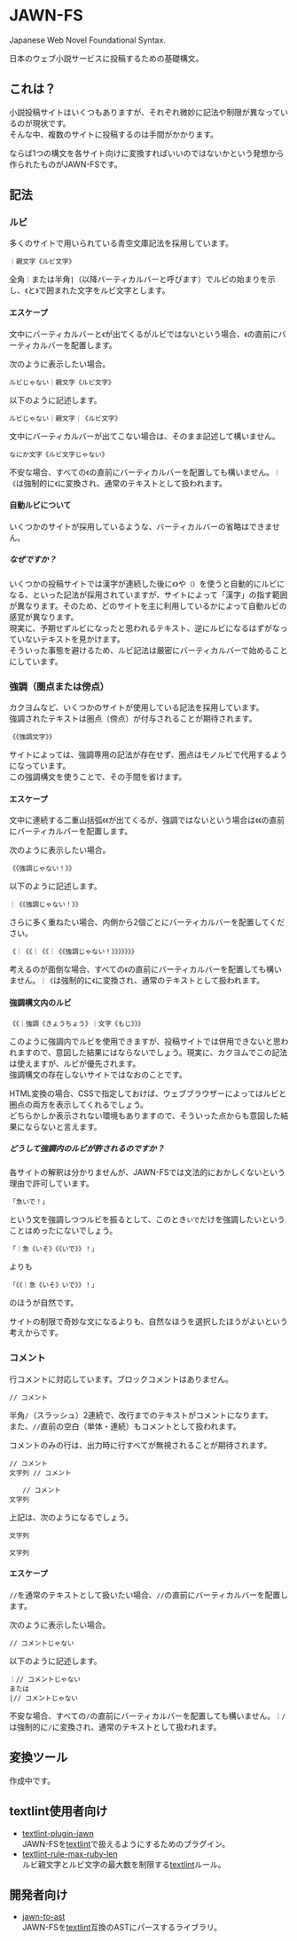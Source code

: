 # JAWN-FS

Japanese Web Novel Foundational Syntax.

日本のウェブ小説サービスに投稿するための基礎構文。

## これは？

小説投稿サイトはいくつもありますが、それぞれ微妙に記法や制限が異なっているのが現状です。  
そんな中、複数のサイトに投稿するのは手間がかかります。

ならば1つの構文を各サイト向けに変換すればいいのではないかという発想から作られたものがJAWN-FSです。

## 記法

### ルビ

多くのサイトで用いられている青空文庫記法を採用しています。

```text
｜親文字《ルビ文字》
```

全角`｜`または半角`|`（以降バーティカルバーと呼びます）でルビの始まりを示し、`《`と`》`で囲まれた文字をルビ文字とします。

#### エスケープ

文中にバーティカルバーと`《`が出てくるがルビではないという場合、`《`の直前にバーティカルバーを配置します。

次のように表示したい場合。

```text
ルビじゃない｜親文字《ルビ文字》
```

以下のように記述します。

```text
ルビじゃない｜親文字｜《ルビ文字》
```

文中にバーティカルバーが出てこない場合は、そのまま記述して構いません。

```text
なにか文字《ルビ文字じゃない》
```

不安な場合、すべての`《`の直前にバーティカルバーを配置しても構いません。`｜《`は強制的に`《`に変換され、通常のテキストとして扱われます。

#### 自動ルビについて

いくつかのサイトが採用しているような、バーティカルバーの省略はできません。

##### なぜですか？

いくつかの投稿サイトでは漢字が連続した後に`《》`や`（）`を使うと自動的にルビになる、といった記法が採用されていますが、サイトによって「漢字」の指す範囲が異なります。そのため、どのサイトを主に利用しているかによって自動ルビの感覚が異なります。  
現実に、予期せずルビになったと思われるテキスト、逆にルビになるはずがなっていないテキストを見かけます。  
そういった事態を避けるため、ルビ記法は厳密にバーティカルバーで始めることにしています。

### 強調（圏点または傍点）

カクヨムなど、いくつかのサイトが使用している記法を採用しています。  
強調されたテキストは圏点（傍点）が付与されることが期待されます。

```text
《《強調文字》》
```

サイトによっては、強調専用の記法が存在せず、圏点はモノルビで代用するようになっています。  
この強調構文を使うことで、その手間を省けます。

#### エスケープ

文中に連続する二重山括弧`《《`が出てくるが、強調ではないという場合は`《《`の直前にバーティカルバーを配置します。

次のように表示したい場合。

```text
《《強調じゃない！》》
```

以下のように記述します。

```text
｜《《強調じゃない！》》
```

さらに多く重ねたい場合、内側から2個ごとにバーティカルバーを配置してください。

```text
《｜《《｜《《｜《《強調じゃない！》》》》》》》
```

考えるのが面倒な場合、すべての`《`の直前にバーティカルバーを配置しても構いません。`｜《`は強制的に`《`に変換され、通常のテキストとして扱われます。

#### 強調構文内のルビ

```text
《《｜強調《きょうちょう》｜文字《もじ》》》
```

このように強調内でルビを使用できますが、投稿サイトでは併用できないと思われますので、意図した結果にはならないでしょう。現実に、カクヨムでこの記法は使えますが、ルビが優先されます。  
強調構文の存在しないサイトではなおのことです。

HTML変換の場合、CSSで指定しておけば、ウェブブラウザーによってはルビと圏点の両方を表示してくれるでしょう。  
どちらかしか表示されない環境もありますので、そういった点からも意図した結果にならないと言えます。

##### どうして強調内のルビが許されるのですか？

各サイトの解釈は分かりませんが、JAWN-FSでは文法的におかしくないという理由で許可しています。

```text
「急いで！」
```

という文を強調しつつルビを振るとして、このとき`いで`だけを強調したいということはめったにないでしょう。  

```
「｜急《いそ》《《いで》》！」
```

よりも

```
「《《｜急《いそ》いで》》！」
```

のほうが自然です。

サイトの制限で奇妙な文になるよりも、自然なほうを選択したほうがよいという考えからです。

### コメント

行コメントに対応しています。ブロックコメントはありません。

```text
// コメント
```

半角`/`（スラッシュ）2連続で、改行までのテキストがコメントになります。  
また、`//`直前の空白（単体・連続）もコメントとして扱われます。

コメントのみの行は、出力時に行すべてが無視されることが期待されます。

```text
// コメント
文字列 // コメント

　　// コメント
文字列
```

上記は、次のようになるでしょう。

```text
文字列

文字列
```


#### エスケープ

`//`を通常のテキストとして扱いたい場合、`//`の直前にバーティカルバーを配置します。

次のように表示したい場合。

```text
// コメントじゃない
```

以下のように記述します。

```text
｜// コメントじゃない
または
|// コメントじゃない
```

不安な場合、すべての`/`の直前にバーティカルバーを配置しても構いません。`｜/`は強制的に`/`に変換され、通常のテキストとして扱われます。

## 変換ツール

作成中です。

## textlint使用者向け

- [textlint-plugin-jawn](https://github.com/matori/textlint-plugin-jawn)  
  JAWN-FSを[textlint](https://github.com/textlint/textlint)で扱えるようにするためのプラグイン。
- [textlint-rule-max-ruby-len](https://github.com/matori/textlint-rule-max-ruby-len)  
  ルビ親文字とルビ文字の最大数を制限する[textlint](https://github.com/textlint/textlint)ルール。

## 開発者向け

- [jawn-to-ast](https://github.com/matori/jawn-to-ast)  
  JAWN-FSを[textlint](https://github.com/textlint/textlint)互換のASTにパースするライブラリ。
